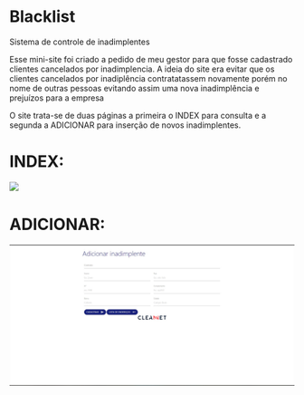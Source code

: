 # Blacklist
Sistema de controle de inadimplentes

Esse mini-site foi criado a pedido de meu gestor para que fosse cadastrado clientes cancelados por inadimplencia.
A ideia do site era evitar que os clientes cancelados por inadiplência contratatassem novamente porém no nome de outras pessoas evitando assim uma nova inadimplência e prejuízos para a empresa

O site trata-se de duas páginas a primeira o INDEX para consulta e a segunda a ADICIONAR para inserção de novos inadimplentes.


# INDEX:

<img src="Blacklist/includes/Cleannet - Blacklist - Brave.jpg"/>


# ADICIONAR:

<img src="includes/adiconarInadimplente.jpg"/>
